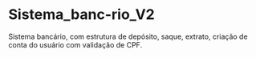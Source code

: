 # Sistema_banc-rio_V2
Sistema bancário, com estrutura de depósito, saque, extrato, criação de conta do usuário com validação de CPF.

